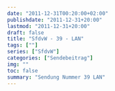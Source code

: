 ```yaml
---
date: "2011-12-31T00:20:00+02:00"
publishdate: "2011-12-31+20:00"
lastmod: "2011-12-31+20:00"
draft: false
title: "SfdvW - 39 - LAN"
tags: [""]
series: ["SfdvW"]
categories: ["Sendebeitrag"]
img: ""
toc: false
summary: "Sendung Nummer 39 LAN"
---
```


<div id="example"></div>
<script src="https://cdn.podlove.org/web-player/embed.js"></script>

<script>
  podlovePlayer('#example', '/blog/sfdvw39.json');
</script>
